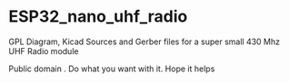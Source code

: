 # ESP32_nano_uhf_radio
GPL Diagram, Kicad Sources and Gerber files for a super small 430 Mhz UHF Radio module


Public domain . Do what you want with it.
Hope it helps
